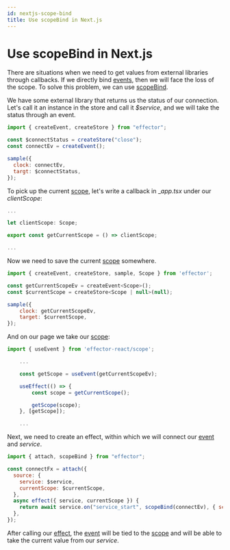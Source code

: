 ```yaml
---
id: nextjs-scope-bind
title: Use scopeBind in Next.js
---
```


# Use scopeBind in Next.js

There are situations when we need to get values from external libraries through callbacks.
If we directly bind [events](/api/effector/createEvent.md), then we will face the loss of the scope.
To solve this problem, we can use [scopeBind](/api/effector/scopeBind.md).

We have some external library that returns us the status of our connection.
Let's call it an instance in the store and call it _$service_, and we will take the status through an event.

```js
import { createEvent, createStore } from "effector";

const $connectStatus = createStore("close");
const connectEv = createEvent();

sample({
  clock: connectEv,
  targt: $connectStatus,
});
```

To pick up the current [scope](/api/effector/Scope.md), let's write a callback in \__app.tsx_ under our _clientScope_:

```js
...

let clientScope: Scope;

export const getCurrentScope = () => clientScope;

...
```

Now we need to save the current [scope](/api/effector/Scope.md) somewhere.

```js
import { createEvent, createStore, sample, Scope } from 'effector';

const getCurrentScopeEv = createEvent<Scope>();
const $currentScope = createStore<Scope | null>(null);

sample({
    clock: getCurrentScopeEv,
    target: $currentScope,
});
```

And on our page we take our [scope](/api/effector/Scope.md):

```js
import { useEvent } from 'effector-react/scope';

    ...

    const getScope = useEvent(getCurrentScopeEv);

    useEffect(() => {
        const scope = getCurrentScope();

        getScope(scope);
    }, [getScope]);

    ...

```

Next, we need to create an effect, within which we will connect our [event](/api/effector/createEvent.md) and _service_.

```js
import { attach, scopeBind } from "effector";

const connectFx = attach({
  source: {
    service: $service,
    currentScope: $currentScope,
  },
  async effect({ service, currentScope }) {
    return await service.on("service_start", scopeBind(connectEv), { scope: currentScope });
  },
});
```

After calling our [effect](/api/effector/createEffect.md), the [event](/api/effector/createEvent.md) will be tied to the [scope](/api/effector/Scope.md) and will be able to take the current value from our _service_.
